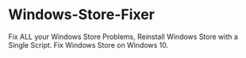 # Windows-Store-Fixer
Fix ALL your Windows Store Problems, Reinstall Windows Store with a Single Script. Fix Windows Store on Windows 10.
